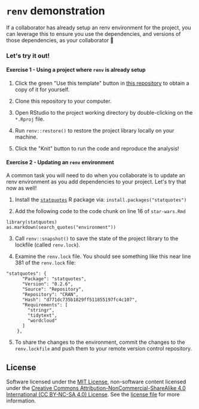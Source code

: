 # `renv` demonstration

If a collaborator has already setup an renv environment for the project, 
you can leverage this to ensure you use the dependencies, 
and versions of those dependencies, as your collaborator 🙌

### Let's try it out!

#### Exercise 1 -  Using a project where `renv` is already setup

1. Click the green "Use this template" button 
in [this repository](https://github.com/ttimbers/renv-demo) 
to obtain a copy of it for yourself.

2. Clone this repository to your computer.

3. Open RStudio to the project working directory 
by double-clicking on the `*.Rproj` file.

4. Run `renv::restore()` to restore the project library locally on your machine.

5. Click the "Knit" button to run the code and reproduce the analysis!


#### Exercise 2 - Updating an `renv` environment

A common task you will need to do when you collaborate is to update an renv environment as you add dependencies to your project. Let's try that now as well!

1. Install the [`statquotes`](https://github.com/friendly/statquotes) R package via: `install.packages("statquotes")`

2. Add the following code to the code chunk on line 16 of `star-wars.Rmd`

```
library(statquotes)
as.markdown(search_quotes("environment"))
```

3. Call `renv::snapshot()` to save the state of the project library 
to the lockfile (called `renv.lock`).

4. Examine the `renv.lock` file. 
You should see something like this near line 381 of the `renv.lock` file:

```
"statquotes": {
      "Package": "statquotes",
      "Version": "0.2.6",
      "Source": "Repository",
      "Repository": "CRAN",
      "Hash": "d771dc735b1829ff511855197fc4c107",
      "Requirements": [
        "stringr",
        "tidytext",
        "wordcloud"
      ]
    },
```
5. To share the changes to the environment, commit the changes to the `renv.lockfile` and push them to your remote version control repository.

## License

Software licensed under the [MIT License](https://spdx.org/licenses/MIT.html), 
non-software content licensed under the 
[Creative Commons Attribution-NonCommercial-ShareAlike 4.0 International (CC BY-NC-SA 4.0) License](https://creativecommons.org/licenses/by-nc-sa/4.0/). 
See the [license file](LICENSE.md) for more information.
